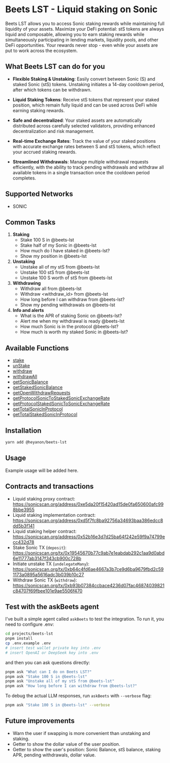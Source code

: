 # Beets LST - Liquid staking on Sonic

Beets LST allows you to access Sonic staking rewards while maintaining full liquidity of your assets. Maximize your DeFi potential: stS tokens are always liquid and composable, allowing you to earn staking rewards while simultaneously participating in lending markets, liquidity pools, and other DeFi opportunities. Your rewards never stop - even while your assets are put to work across the ecosystem.

## What Beets LST can do for you

- **Flexible Staking & Unstaking**: Easily convert between Sonic (S) and staked Sonic (stS) tokens. Unstaking initiates a 14-day cooldown period, after which tokens can be withdrawn.

- **Liquid Staking Tokens**: Receive stS tokens that represent your staked position, which remain fully liquid and can be used across DeFi while earning staking rewards.

- **Safe and decentralized**: Your staked assets are automatically distributed across carefully selected validators, providing enhanced decentralization and risk management.

- **Real-time Exchange Rates**: Track the value of your staked positions with accurate exchange rates between S and stS tokens, which reflect your accrued staking rewards.

- **Streamlined Withdrawals**: Manage multiple withdrawal requests efficiently, with the ability to track pending withdrawals and withdraw all available tokens in a single transaction once the cooldown period completes.

## Supported Networks

- SONIC

## Common Tasks

1. **Staking**
    - Stake 100 S in @beets-lst
    - Stake half of my Sonic in @beets-lst
    - How much do I have staked in @beets-lst?
    - Show my position in @beets-lst
1. **Unstaking**
    - Unstake all of my stS from @beets-lst
    - Unstake 100 stS from @beets-lst
    - Unstake 100 S worth of stS from @beets-lst
1. **Withdrawing**
    - Withdraw all from @beets-lst
    - Withdraw <withdraw_id> from @beets-lst
    - How long before I can withdraw from @beets-lst?
    - Show my pending withdrawals on @beets-lst
1. **Info and alerts**
    - What is the APR of staking Sonic on @beets-lst?
    - Alert me when my withdrawal is ready @beets-lst
    - How much Sonic is in the protocol @beets-lst?
    - How much is worth my staked Sonic in @beets-lst?

## Available Functions

- [stake](functions/stake.ts)
- [unStake](functions/unStake.ts)
- [withdraw](functions/withdraw.ts)
- [withdrawAll](functions/withdrawAll.ts)
- [getSonicBalance](functions/getSonicBalance.ts)
- [getStakedSonicBalance](functions/getStakedSonicBalance.ts)
- [getOpenWithdrawRequests](functions/getOpenWithdrawRequests.ts)
- [getProtocolSonicToStakedSonicExchangeRate](functions/getProtocolSonicToStakedSonicExchangeRate.ts)
- [getProtocolStakedSonicToSonicExchangeRate](functions/getProtocolStakedSonicToSonicExchangeRate.ts)
- [getTotalSonicInProtocol](functions/getTotalSonicInProtocol.ts)
- [getTotalStakedSonicInProtocol](functions/getTotalStakedSonicInProtocol.ts)

## Installation

```bash
yarn add @heyanon/beets-lst
```

## Usage

Example usage will be added here.

## Contracts and transactions

- Liquid staking proxy contract: https://sonicscan.org/address/0xe5da20f15420ad15de0fa650600afc998bbe3955
- Liquid staking implementation contract: https://sonicscan.org/address/0xd5f7fc8ba92756a34693baa386edcc8dd5b3f141
- Liquid staking helper contract: https://sonicscan.org/address/0x52b16e3d7d25ba64f242e59f9a74799ecc432d78
- Stake Sonic TX (`deposit`): https://sonicscan.org/tx/0x19545670b77c9ab7e1eabdab292c1aa9d0abd6e11777ab3147f343cb900c728b
- Initiate unstake TX (`undelegateMany`): https://sonicscan.org/tx/0xb64c4fd6ae4667a3b7ce9d6ba9679fbd2c591173a0895a5616adc3b039b10c27
- Withdraw Sonic TX (`withdraw`): https://sonicscan.org/tx/0xb93b07384ccbace4236d07fac46874039821c84707f69fbee101e9ae5506f470

## Test with the askBeets agent

I've built a simple agent called `askBeets` to test the integration. To run it, you need to configure .env:

```bash
cd projects/beets-lst
pnpm install
cp .env.example .env
# insert test wallet private key into .env
# insert OpenAI or DeepSeek key into .env
```

and then you can ask questions directly:

```bash
pnpm ask "What can I do on Beets LST?"
pnpm ask "Stake 100 S in @beets-lst"
pnpm ask "Unstake all of my stS from @beets-lst"
pnpm ask "How long before I can withdraw from @beets-lst?"
```

To debug the actual LLM responses, run `askBeets` with `--verbose` flag:

```bash
pnpm ask "Stake 100 S in @beets-lst" --verbose
```

## Future improvements

- Warn the user if swapping is more convenient than unstaking and staking.
- Getter to show the dollar value of the user position.
- Getter to show the user's position: Sonic Balance, stS balance, staking APR, pending withdrawals, dollar value.

